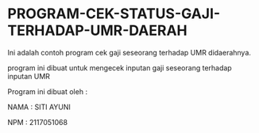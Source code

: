 # PROGRAM-CEK-STATUS-GAJI-TERHADAP-UMR-DAERAH
Ini adalah contoh program cek gaji seseorang terhadap UMR didaerahnya.

program ini dibuat untuk mengecek inputan gaji seseorang terhadap inputan UMR 

Program ini dibuat oleh :

NAMA : SITI AYUNI

NPM  : 2117051068
